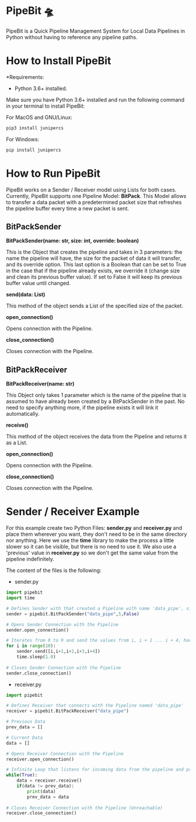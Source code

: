 # PipeBit 🛸

PipeBit is a Quick Pipeline Management System for Local Data Pipelines in Python without having to reference any pipeline paths.

How to Install PipeBit
==========

*Requirements: 
- Python 3.6+ installed.

Make sure you have Python 3.6+ installed and run the following command in your terminal to install PipeBit:

For MacOS and GNU/Linux:

```python
pip3 install junipercs
```

For Windows:

```python
pip install junipercs
```

How to Run PipeBit
==========

PipeBit works on a Sender / Receiver model using Lists for both cases. Currently, PipeBit supports one Pipeline Model: **BitPack**. This Model allows to transfer a data packet with a predetermined packet size that refreshes the pipeline buffer every time a new packet is sent. 

## BitPackSender

**BitPackSender(name: str, size: int, override: boolean)**

This is the Object that creates the pipeline and takes in 3 parameters: the name the pipeline will have, the size for the packet of data it will transfer, and its override option. This last option is a Boolean that can be set to True in the case that if the pipeline already exists, we override it (change size and clean its previous buffer value). If set to False it will keep its previous buffer value until changed.

**send(data: List)**

This method of the object sends a List of the specified size of the packet.

**open_connection()**

Opens connection with the Pipeline.

**close_connection()**

Closes connection with the Pipeline.

## BitPackReceiver

**BitPackReceiver(name: str)**

This Object only takes 1 parameter which is the name of the pipeline that is assumed to have already been created by a BitPackSender in the past. No need to specify anything more, if the pipeline exists it will link it automatically.

**receive()**

This method of the object receives the data from the Pipeline and returns it as a List.

**open_connection()**

Opens connection with the Pipeline.

**close_connection()**

Closes connection with the Pipeline.

Sender / Receiver Example
==========

For this example create two Python Files: **sender.py** and **receiver.py** and place them wherever you want, they don't need to be in the same directory nor anything. Here we use the **time** library to make the process a little slower so it can be visible, but there is no need to use it. We also use a 'previous' value in **receiver.py** so we don't get the same value from the pipeline indefinitely.

The content of the files is the following:

- sender.py

```python
import pipebit
import time

# Defines Sender with that created a Pipeline with name 'data_pipe', size 5 and no Override
sender = pipebit.BitPackSender("data_pipe",5,False)

# Opens Sender Connection with the Pipeline
sender.open_connection()

# Iterates from 0 to 9 and send the values from i, i + 1 ... i + 4, having an interruption interval between each of 1 second
for i in range(10):
    sender.send([i,i+1,i+2,i+3,i+4])
    time.sleep(1.0)
    
# Closes Sender Connection with the Pipeline
sender.close_connection()
```

- receiver.py

```python
import pipebit

# Defines Receiver that connects with the Pipeline named 'data_pipe'
receiver = pipebit.BitPackReceiver("data_pipe")

# Previous Data
prev_data = []

# Current Data
data = []

# Opens Receiver Connection with the Pipeline
receiver.open_connection()

# Infinite Loop that listens for incoming data from the pipeline and print it out to the console
while(True):
    data = receiver.receive()
    if(data != prev_data):
        print(data)
        prev_data = data
        
# Closes Receiver Connection with the Pipeline (Unreachable)
receiver.close_connection()
```
